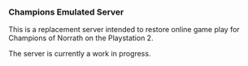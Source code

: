 ### Champions Emulated Server
This is a replacement server intended to restore online game play for Champions of Norrath on the Playstation 2.

The server is currently a work in progress.